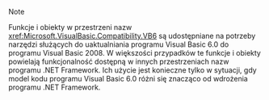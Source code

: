 > [!NOTE]
>  Funkcje i obiekty w przestrzeni nazw <xref:Microsoft.VisualBasic.Compatibility.VB6> są udostępniane na potrzeby narzędzi służących do uaktualniania programu Visual Basic 6.0 do programu Visual Basic 2008. W większości przypadków te funkcje i obiekty powielają funkcjonalność dostępną w innych przestrzeniach nazw programu .NET Framework. Ich użycie jest konieczne tylko w sytuacji, gdy model kodu programu Visual Basic 6.0 różni się znacząco od wdrożenia programu .NET Framework.